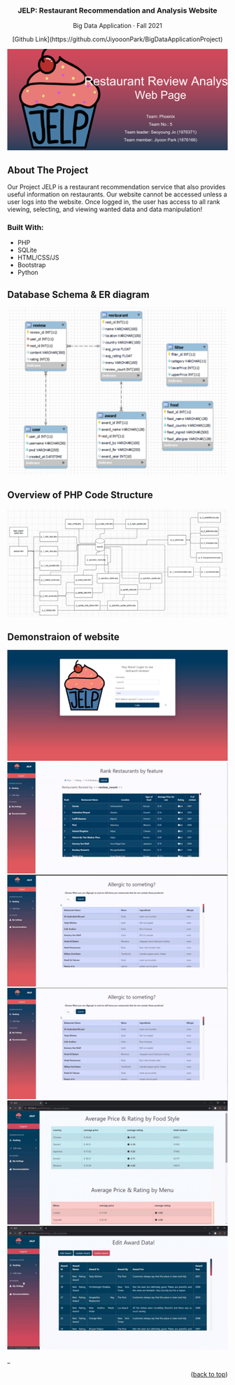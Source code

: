 <!--https://github.com/othneildrew/Best-README-Template-->
<a name="readme-top"></a>

<div align="center">
  <h3 align="center">JELP: Restaurant Recommendation and Analysis Website</h3>
  <p align="center">
    Big Data Application · Fall 2021
  </p>
  <p>[Github Link](https://github.com/JiyooonPark/BigDataApplicationProject)</p>
</div>

![image](./img/review_main.png)
<!-- ABOUT THE PROJECT -->
## About The Project

Our Project JELP is a restaurant recommendation
service that also provides useful information on
restaurants. Our website cannot be accessed unless a
user logs into the website. Once logged in, the user has
access to all rank viewing, selecting, and viewing
wanted data and data manipulation!

### Built With: 
* PHP
* SQLite
* HTML/CSS/JS
* Bootstrap
* Python


## Database Schema & ER diagram 
![image](./img/review_9.png)
## Overview of PHP Code Structure
![image](./img/review_8.png)

<!-- Results  -->
## Demonstraion of website 
![image](./img/review_1.png)
![image](./img/review_2.png)
![image](./img/review_3.png)
![image](./img/review_4.png)
![image](./img/review_5.png)
![image](./img/review_6.png)

_
<p align="right">(<a href="#readme-top">back to top</a>)</p>